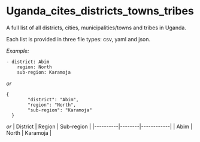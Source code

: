 # Uganda_cites_districts_towns_tribes
A full list of all districts, cities, municipalities/towns and tribes in Uganda.

Each list is provided in three file types: csv, yaml and json.

*Example:*
```
- district: Abim
    region: North
    sub-region: Karamoja
```

*or* 
```
{
        "district": "Abim",
        "region": "North",
        "sub-region": "Karamoja"
  }
```

  *or*
 | District | Region | Sub-region |
|----------|--------|------------|
| Abim     | North  | Karamoja   |

